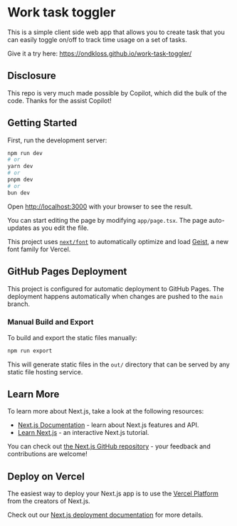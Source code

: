 # Work task toggler

This is a simple client side web app that allows you to create task that you can easily toggle on/off to track time usage on a set of tasks.

Give it a try here: https://ondkloss.github.io/work-task-toggler/

## Disclosure

This repo is very much made possible by Copilot, which did the bulk of the code. Thanks for the assist Copilot!

## Getting Started

First, run the development server:

```bash
npm run dev
# or
yarn dev
# or
pnpm dev
# or
bun dev
```

Open [http://localhost:3000](http://localhost:3000) with your browser to see the result.

You can start editing the page by modifying `app/page.tsx`. The page auto-updates as you edit the file.

This project uses [`next/font`](https://nextjs.org/docs/app/building-your-application/optimizing/fonts) to automatically optimize and load [Geist](https://vercel.com/font), a new font family for Vercel.

## GitHub Pages Deployment

This project is configured for automatic deployment to GitHub Pages. The deployment happens automatically when changes are pushed to the `main` branch.

### Manual Build and Export

To build and export the static files manually:

```bash
npm run export
```

This will generate static files in the `out/` directory that can be served by any static file hosting service.

## Learn More

To learn more about Next.js, take a look at the following resources:

- [Next.js Documentation](https://nextjs.org/docs) - learn about Next.js features and API.
- [Learn Next.js](https://nextjs.org/learn) - an interactive Next.js tutorial.

You can check out [the Next.js GitHub repository](https://github.com/vercel/next.js) - your feedback and contributions are welcome!

## Deploy on Vercel

The easiest way to deploy your Next.js app is to use the [Vercel Platform](https://vercel.com/new?utm_medium=default-template&filter=next.js&utm_source=create-next-app&utm_campaign=create-next-app-readme) from the creators of Next.js.

Check out our [Next.js deployment documentation](https://nextjs.org/docs/app/building-your-application/deploying) for more details.
